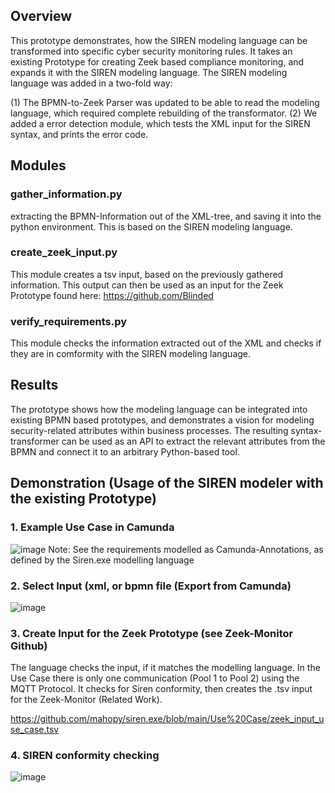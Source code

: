 ## Overview

This prototype demonstrates, how the SIREN modeling language can be transformed into specific cyber security monitoring rules. It takes an existing Prototype for creating Zeek based compliance monitoring, and expands it with the SIREN modeling language.
The SIREN modeling language was added in a two-fold way: 

(1) The BPMN-to-Zeek Parser was updated to be able to read the modeling language, which required complete rebuilding of the transformator. 
(2) We added a error detection module, which tests the XML input for the SIREN syntax, and prints the error code.

## Modules
### gather_information.py
extracting the BPMN-Information out of the XML-tree, and saving it into the python environment. This is based on the SIREN modeling language.

### create_zeek_input.py
This module creates a tsv input, based on the previously gathered information. This output can then be used as an input for the Zeek Prototype found here: https://github.com/Blinded

### verify_requirements.py
This module checks the information extracted out of the XML and checks if they are in comformity with the SIREN modeling language.


## Results
The prototype shows how the modeling language can be integrated into existing BPMN based prototypes, and demonstrates a vision for modeling security-related attributes within business processes.
The resulting syntax-transformer can be used as an API to extract the relevant attributes from the BPMN and connect it to an arbitrary Python-based tool.

## Demonstration (Usage of the SIREN modeler with the existing Prototype)

### 1. Example Use Case in Camunda
![image](https://github.com/user-attachments/assets/63216242-bcb1-4adc-81cd-6c5139035bed)
Note: See the requirements modelled as Camunda-Annotations, as defined by the Siren.exe modelling language

### 2. Select Input (xml, or bpmn file (Export from Camunda)
![image](https://github.com/user-attachments/assets/b8d192c4-616d-4344-a655-299774e4b3d6)

### 3. Create Input for the Zeek Prototype (see Zeek-Monitor Github)
The language checks the input, if it matches the modelling language. 
In the Use Case there is only one communication (Pool 1 to Pool 2) using the MQTT Protocol. 
It checks for Siren conformity, then creates the .tsv input for the Zeek-Monitor (Related Work).

https://github.com/mahopy/siren.exe/blob/main/Use%20Case/zeek_input_use_case.tsv


### 4. SIREN conformity checking
![image](https://github.com/user-attachments/assets/0d913a0d-4c66-4549-aff4-90243b8d0861)

